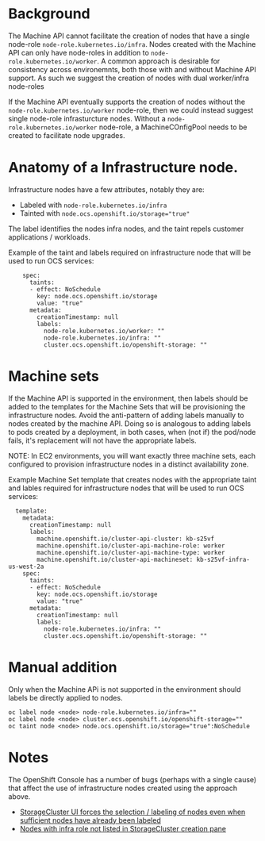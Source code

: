 # Background

The Machine API cannot facilitate the creation of nodes that have a single node-role `node-role.kubernetes.io/infra`. Nodes created with the Machine API can only have node-roles in addition to `node-role.kubernetes.io/worker`. A common approach is desirable for consistency across environemnts, both those with and without Machine API support. As such we suggest the creation of nodes with dual worker/infra node-roles

If the Machine API eventually supports the creation of nodes without the `node-role.kubernetes.io/worker` node-role, then we could instead suggest single node-role infrasturcture nodes. Without a `node-role.kubernetes.io/worker` node-role, a MachineCOnfigPool needs to be created to facilitate node upgrades.

# Anatomy of a Infrastructure node.

Infrastructure nodes have a few attributes, notably they are:

* Labeled with `node-role.kubernetes.io/infra`
* Tainted with `node.ocs.openshift.io/storage="true"`

The label identifies the nodes infra nodes, and the taint repels customer applications / workloads.

Example of the taint and labels required on infrastructure node that will be used to run OCS services:
~~~
    spec:
      taints:
      - effect: NoSchedule
        key: node.ocs.openshift.io/storage
        value: "true"
      metadata:
        creationTimestamp: null
        labels:
          node-role.kubernetes.io/worker: ""
          node-role.kubernetes.io/infra: ""
          cluster.ocs.openshift.io/openshift-storage: ""
~~~

# Machine sets

If the Machine API is supported in the environment, then labels should be added to the templates for the Machine Sets that will be provisioning the infrastructure nodes. Avoid the anti-pattern of adding labels manually to nodes created by the machine API. Doing so is analogous to adding labels to pods created by a deployment, in both cases, when (not if) the pod/node fails, it's replacement will not have the appropriate labels.

NOTE: In EC2 environments, you will want exactly three machine sets, each configured to provision infrastructure nodes in a distinct availability zone.

Example Machine Set template that creates nodes with the appropriate taint and lables required for infrastructure nodes that will be used to run OCS services:
~~~
  template:
    metadata:
      creationTimestamp: null
      labels:
        machine.openshift.io/cluster-api-cluster: kb-s25vf
        machine.openshift.io/cluster-api-machine-role: worker
        machine.openshift.io/cluster-api-machine-type: worker
        machine.openshift.io/cluster-api-machineset: kb-s25vf-infra-us-west-2a
    spec:
      taints:
      - effect: NoSchedule
        key: node.ocs.openshift.io/storage
        value: "true"
      metadata:
        creationTimestamp: null
        labels:
          node-role.kubernetes.io/infra: ""
          cluster.ocs.openshift.io/openshift-storage: ""
~~~

# Manual addition

Only when the Machine APi is not supported in the environment should labels be directly applied to nodes. 

~~~
oc label node <node> node-role.kubernetes.io/infra=""
oc label node <node> cluster.ocs.openshift.io/openshift-storage=""
oc taint node <node> node.ocs.openshift.io/storage="true":NoSchedule
~~~

# Notes

The OpenShift Console has a number of bugs (perhaps with a single cause) that affect the use of infrastructure nodes created using the approach above.

* [StorageCluster UI forces the selection / labeling of nodes even when sufficient nodes have already been labeled](https://bugzilla.redhat.com/show_bug.cgi?id=1857480)
* [Nodes with infra role not listed in StorageCluster creation pane](https://bugzilla.redhat.com/show_bug.cgi?id=1857481)
